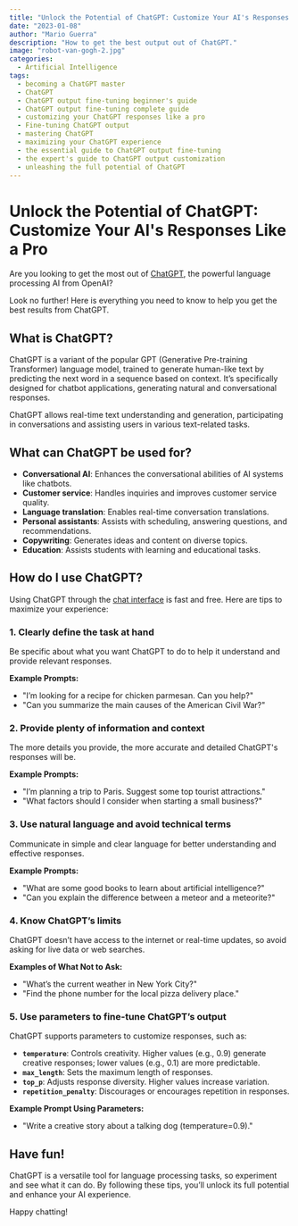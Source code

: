 ```yaml
---
title: "Unlock the Potential of ChatGPT: Customize Your AI's Responses Like a Pro"
date: "2023-01-08"
author: "Mario Guerra"
description: "How to get the best output out of ChatGPT."
image: "robot-van-gogh-2.jpg"
categories:
  - Artificial Intelligence
tags:
  - becoming a ChatGPT master
  - ChatGPT
  - ChatGPT output fine-tuning beginner's guide
  - ChatGPT output fine-tuning complete guide
  - customizing your ChatGPT responses like a pro
  - Fine-tuning ChatGPT output
  - mastering ChatGPT
  - maximizing your ChatGPT experience
  - the essential guide to ChatGPT output fine-tuning
  - the expert's guide to ChatGPT output customization
  - unleashing the full potential of ChatGPT
---
```


# Unlock the Potential of ChatGPT: Customize Your AI's Responses Like a Pro

Are you looking to get the most out of [ChatGPT](https://chat.openai.com/chat), the powerful language processing AI from OpenAI?

Look no further! Here is everything you need to know to help you get the best results from ChatGPT.

## What is ChatGPT?

ChatGPT is a variant of the popular GPT (Generative Pre-training Transformer) language model, trained to generate human-like text by predicting the next word in a sequence based on context. It’s specifically designed for chatbot applications, generating natural and conversational responses.

ChatGPT allows real-time text understanding and generation, participating in conversations and assisting users in various text-related tasks.

## What can ChatGPT be used for?

- **Conversational AI**: Enhances the conversational abilities of AI systems like chatbots.
- **Customer service**: Handles inquiries and improves customer service quality.
- **Language translation**: Enables real-time conversation translations.
- **Personal assistants**: Assists with scheduling, answering questions, and recommendations.
- **Copywriting**: Generates ideas and content on diverse topics.
- **Education**: Assists students with learning and educational tasks.

## How do I use ChatGPT?

Using ChatGPT through the [chat interface](https://chat.openai.com/chat) is fast and free. Here are tips to maximize your experience:

### 1. Clearly define the task at hand

Be specific about what you want ChatGPT to do to help it understand and provide relevant responses.

**Example Prompts:**
- "I’m looking for a recipe for chicken parmesan. Can you help?"
- "Can you summarize the main causes of the American Civil War?"

### 2. Provide plenty of information and context

The more details you provide, the more accurate and detailed ChatGPT's responses will be.

**Example Prompts:**
- "I’m planning a trip to Paris. Suggest some top tourist attractions."
- "What factors should I consider when starting a small business?"

### 3. Use natural language and avoid technical terms

Communicate in simple and clear language for better understanding and effective responses.

**Example Prompts:**
- "What are some good books to learn about artificial intelligence?"
- "Can you explain the difference between a meteor and a meteorite?"

### 4. Know ChatGPT’s limits

ChatGPT doesn’t have access to the internet or real-time updates, so avoid asking for live data or web searches.

**Examples of What Not to Ask:**
- "What’s the current weather in New York City?"
- "Find the phone number for the local pizza delivery place."

### 5. Use parameters to fine-tune ChatGPT’s output

ChatGPT supports parameters to customize responses, such as:

- **`temperature`**: Controls creativity. Higher values (e.g., 0.9) generate creative responses; lower values (e.g., 0.1) are more predictable.
- **`max_length`**: Sets the maximum length of responses.
- **`top_p`**: Adjusts response diversity. Higher values increase variation.
- **`repetition_penalty`**: Discourages or encourages repetition in responses.

**Example Prompt Using Parameters:**
- "Write a creative story about a talking dog (temperature=0.9)."

## Have fun!

ChatGPT is a versatile tool for language processing tasks, so experiment and see what it can do. By following these tips, you’ll unlock its full potential and enhance your AI experience.

Happy chatting!

